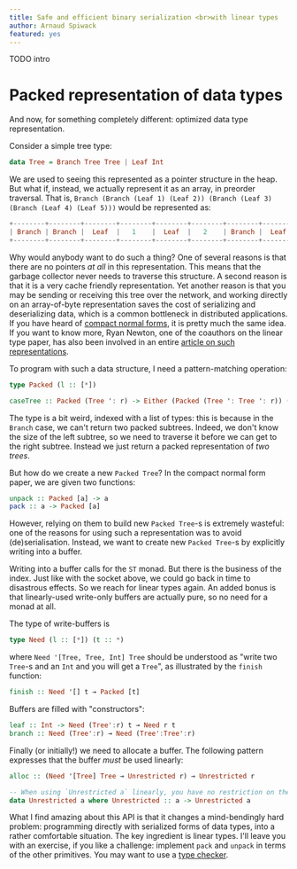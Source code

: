 ```yaml
---
title: Safe and efficient binary serialization <br>with linear types
author: Arnaud Spiwack
featured: yes
---
```


TODO intro

# Packed representation of data types #

And now, for something completely different: optimized data type representation.

Consider a simple tree type:

```haskell
data Tree = Branch Tree Tree | Leaf Int
```

We are used to seeing this represented as a pointer structure in the
heap. But what if, instead, we actually represent it as an array, in
preorder traversal. That is,
`Branch (Branch (Leaf 1) (Leaf 2)) (Branch (Leaf 3) (Branch (Leaf 4)
(Leaf 5)))` would be represented as:

```haskell
+--------+--------+--------+--------+--------+--------+--------+--------+--------+--------+--------+--------+--------+--------+
| Branch | Branch |  Leaf  |   1    |  Leaf  |   2    | Branch |  Leaf  |   3    | Branch |  Leaf  |   4    |  Leaf  |   5    |
+--------+--------+--------+--------+--------+--------+--------+--------+--------+--------+--------+--------+--------+--------+
```

Why would anybody want to do such a thing? One of several reasons
is that there are no pointers _at all_ in this
representation. This means that the garbage collector never needs to
traverse this structure. A second reason is that it is a very cache
friendly representation. Yet another reason is that you may be sending
or receiving this tree over the network, and working directly on an
array-of-byte representation saves the cost of serializing and
deserializing data, which is a common bottleneck in distributed
applications. If you have heard of [compact normal forms][cnf], it is
pretty much the same idea. If you want to know more, Ryan Newton, one
of the coauthors on the linear type paper, has also been involved in an
entire [article on such representations][gibbon].

To program with such a data structure, I need a pattern-matching
operation:

```haskell
type Packed (l :: [*])

caseTree :: Packed (Tree ': r) -> Either (Packed (Tree ': Tree ': r)) (Int, Packed r)
```

The type is a bit weird, indexed with a list of types: this is because
in the `Branch` case, we can't return two packed subtrees. Indeed, we
don't know the size of the left subtree, so we need to traverse it
before we can get to the right subtree. Instead we just return a
packed representation of _two trees_.

But how do we create a new `Packed Tree`? In the compact normal form
paper, we are given two functions:

```haskell
unpack :: Packed [a] -> a
pack :: a -> Packed [a]
```

However, relying on them to build new `Packed Tree`-s is extremely
wasteful: one of the reasons for using such a representation was to avoid
(de)serialisation. Instead, we want to create new `Packed Tree`-s by
explicitly writing into a buffer.

Writing into a buffer calls for the `ST` monad. But there is the
business of the index. Just like with the socket above, we could go back in time to
disastrous effects. So we reach for linear types again. An added bonus
is that linearly-used write-only buffers are actually pure, so no need
for a monad at all.

The type of write-buffers is

```haskell
type Need (l :: [*]) (t :: *)
```

where `Need '[Tree, Tree, Int] Tree` should be understood as "write two
`Tree`-s and an `Int` and you will get a `Tree`", as illustrated
by the `finish` function:

```haskell
finish :: Need '[] t ⊸ Packed [t]
```

Buffers are filled with "constructors":

```haskell
leaf :: Int -> Need (Tree':r) t ⊸ Need r t
branch :: Need (Tree':r) ⊸ Need (Tree':Tree':r)
```

Finally (or initially!) we need to allocate a buffer. The following
pattern expresses that the buffer _must_ be used linearly:

```haskell
alloc :: (Need '[Tree] Tree ⊸ Unrestricted r) ⊸ Unrestricted r

-- When using `Unrestricted a` linearly, you have no restriction on the inner `a`!
data Unrestricted a where Unrestricted :: a -> Unrestricted a
```

What I find amazing about this API is that it changes a mind-bendingly
hard problem: programming directly with serialized forms of data
types, into a rather comfortable situation. The key ingredient is
linear types. I'll leave you with an exercise, if you like a challenge: implement `pack` and
`unpack` in terms of the other primitives. You may want to use
a [type checker][prototype].

[paper]: https://github.com/tweag/linear-types/releases/download/v2.0/hlt.pdf
[prototype]: https://github.com/tweag/ghc/tree/linear-types
[blog-post-one]: http://www.tweag.io/posts/2017-03-13-linear-types.html
[socket-library]: https://www.stackage.org/package/socket
[typestate-wikipedia]: https://en.wikipedia.org/wiki/Typestate_analysis
[gibbon]: http://dx.doi.org/10.4230/LIPIcs.ECOOP.2017.26
[cnf]: https://doi.org/10.1145/2858949.2784735
